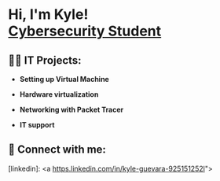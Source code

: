 <h1>Hi, I'm Kyle! <br/><a href="https://github.com/K4iju"></a><a href="https://www.linkedin.com/in/joshmadakor/">Cybersecurity Student</a>

<h2>👨‍💻 IT Projects:</h2>

- <b>Setting up Virtual Machine</b>

- <b> Hardware virtualization </b>
 
- <b>Networking with Packet Tracer</b>
 
- <b>IT support</b>





<h2> 🤳 Connect with me:</h2>

[linkedin]: <a [https.linkedin.com/in/kyle-guevara-925151252l](https://www.linkedin.com/in/kyle-guevara-925151252/)"></a>

